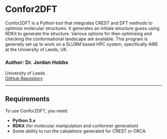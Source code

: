 # Confor2DFT

Confor2DFT is a Python tool that integrates CREST and DFT methods to optimize molecular structures. It generates an initiale structure guess using RDKit to generate the structure. Various options for then optimising and checking the conformational landscape are available. This program is generally set up to work on a SLURM based HPC system, specifically AIRE at the University of Leeds, UK.

### Author: Dr. Jordan Hobbs  
University of Leeds  
[GitHub Repository](https://github.com/Jordan-Hobbs/)

---

## Requirements

To use Confor2DFT, you need:

- **Python 3.x**
- **RDKit** (for molecular manipulation and conformer generation)
- Some ability to run the calulations generated for CREST or ORCA
